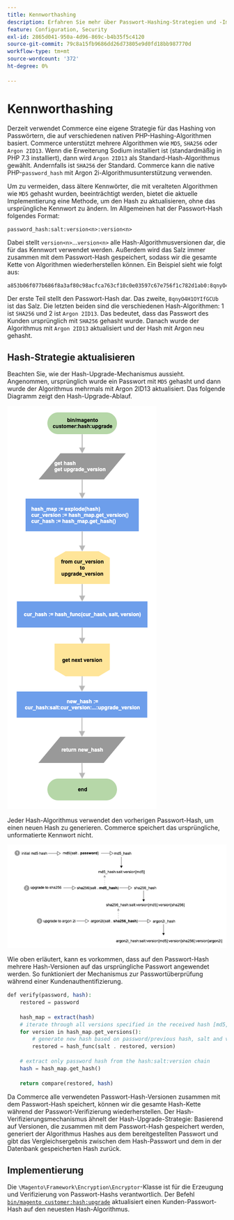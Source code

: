 ```yaml
---
title: Kennworthashing
description: Erfahren Sie mehr über Passwort-Hashing-Strategien und -Implementierung.
feature: Configuration, Security
exl-id: 2865d041-950a-4d96-869c-b4b35f5c4120
source-git-commit: 79c8a15fb9686dd26d73805e9d0fd18bb987770d
workflow-type: tm+mt
source-wordcount: '372'
ht-degree: 0%

---
```


# Kennworthashing

Derzeit verwendet Commerce eine eigene Strategie für das Hashing von Passwörtern, die auf verschiedenen nativen PHP-Hashing-Algorithmen basiert. Commerce unterstützt mehrere Algorithmen wie `MD5`, `SHA256` oder `Argon 2ID13`. Wenn die Erweiterung Sodium installiert ist (standardmäßig in PHP 7.3 installiert), dann wird `Argon 2ID13` als Standard-Hash-Algorithmus gewählt. Andernfalls ist `SHA256` der Standard. Commerce kann die native PHP-`password_hash` mit Argon 2i-Algorithmusunterstützung verwenden.

Um zu vermeiden, dass ältere Kennwörter, die mit veralteten Algorithmen wie `MD5` gehasht wurden, beeinträchtigt werden, bietet die aktuelle Implementierung eine Methode, um den Hash zu aktualisieren, ohne das ursprüngliche Kennwort zu ändern. Im Allgemeinen hat der Passwort-Hash folgendes Format:

```text
password_hash:salt:version<n>:version<n>
```

Dabei stellt `version<n>`…`version<n>` alle Hash-Algorithmusversionen dar, die für das Kennwort verwendet werden. Außerdem wird das Salz immer zusammen mit dem Passwort-Hash gespeichert, sodass wir die gesamte Kette von Algorithmen wiederherstellen können. Ein Beispiel sieht wie folgt aus:

```text
a853b06f077b686f8a3af80c98acfca763cf10c0e03597c67e756f1c782d1ab0:8qnyO4H1OYIfGCUb:1:2
```

Der erste Teil stellt den Passwort-Hash dar. Das zweite, `8qnyO4H1OYIfGCUb` ist das Salz. Die letzten beiden sind die verschiedenen Hash-Algorithmen: 1 ist `SHA256` und 2 ist `Argon 2ID13`. Das bedeutet, dass das Passwort des Kunden ursprünglich mit `SHA256` gehasht wurde. Danach wurde der Algorithmus mit `Argon 2ID13` aktualisiert und der Hash mit Argon neu gehasht.

## Hash-Strategie aktualisieren

Beachten Sie, wie der Hash-Upgrade-Mechanismus aussieht. Angenommen, ursprünglich wurde ein Passwort mit `MD5` gehasht und dann wurde der Algorithmus mehrmals mit Argon 2ID13 aktualisiert. Das folgende Diagramm zeigt den Hash-Upgrade-Ablauf.

![Hash-Upgrade-Workflow](../../assets/configuration/hash-upgrade-algorithm.png)

Jeder Hash-Algorithmus verwendet den vorherigen Passwort-Hash, um einen neuen Hash zu generieren. Commerce speichert das ursprüngliche, unformatierte Kennwort nicht.

![Hash-Upgrade-Strategie](../../assets/configuration/hash-upgrade-strategy.png)

Wie oben erläutert, kann es vorkommen, dass auf den Passwort-Hash mehrere Hash-Versionen auf das ursprüngliche Passwort angewendet werden.
So funktioniert der Mechanismus zur Passwortüberprüfung während einer Kundenauthentifizierung.

```php
def verify(password, hash):
    restored = password

    hash_map = extract(hash)
    # iterate through all versions specified in the received hash [md5, sha256, argon2id13]
    for version in hash_map.get_versions():
        # generate new hash based on password/previous hash, salt and version
        restored = hash_func(salt . restored, version)

    # extract only password hash from the hash:salt:version chain
    hash = hash_map.get_hash()

    return compare(restored, hash)
```

Da Commerce alle verwendeten Passwort-Hash-Versionen zusammen mit dem Passwort-Hash speichert, können wir die gesamte Hash-Kette während der Passwort-Verifizierung wiederherstellen. Der Hash-Verifizierungsmechanismus ähnelt der Hash-Upgrade-Strategie: Basierend auf Versionen, die zusammen mit dem Passwort-Hash gespeichert werden, generiert der Algorithmus Hashes aus dem bereitgestellten Passwort und gibt das Vergleichsergebnis zwischen dem Hash-Passwort und dem in der Datenbank gespeicherten Hash zurück.

## Implementierung

Die `\Magento\Framework\Encryption\Encryptor`-Klasse ist für die Erzeugung und Verifizierung von Passwort-Hashs verantwortlich. Der Befehl [`bin/magento customer:hash:upgrade`](https://experienceleague.adobe.com/de/docs/commerce-operations/tools/cli-reference/commerce-on-premises#customerhashupgrade) aktualisiert einen Kunden-Passwort-Hash auf den neuesten Hash-Algorithmus.
